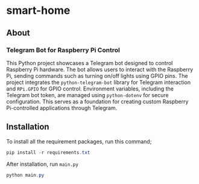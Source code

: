 # smart-home

## About

### Telegram Bot for Raspberry Pi Control

This Python project showcases a Telegram bot designed to control Raspberry Pi hardware. The bot allows users to interact with the Raspberry Pi, sending commands such as turning on/off lights using GPIO pins. The project integrates the `python-telegram-bot` library for Telegram interaction and `RPi.GPIO` for GPIO control. Environment variables, including the Telegram bot token, are managed using `python-dotenv` for secure configuration. This serves as a foundation for creating custom Raspberry Pi-controlled applications through Telegram.

## Installation

To install all the requirement packages, run this command;

```powershell
pip install -r requirements.txt
```
After installation, run `main.py`
```powershell
python main.py
```